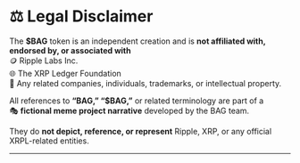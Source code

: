 # ⚖️ Legal Disclaimer

The **$BAG** token is an independent creation and is **not affiliated with, endorsed by, or associated with**  
🪙 Ripple Labs Inc.  
🌐 The XRP Ledger Foundation  
🏢 Any related companies, individuals, trademarks, or intellectual property.  

All references to **“BAG,” “$BAG,”** or related terminology are part of a  
🎭 **fictional meme project narrative** developed by the BAG team.  

They do **not depict, reference, or represent** Ripple, XRP, or any official XRPL-related entities.  

---
